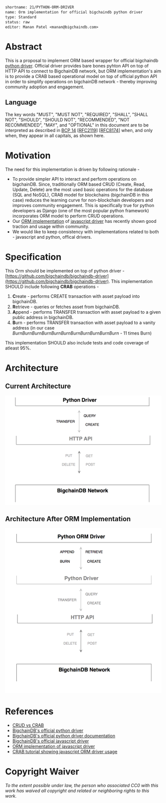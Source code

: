 ```
shortname: 21/PYTHON-ORM-DRIVER
name: Orm implementation for official bigchaindb python driver
type: Standard
status: raw
editor: Manan Patel <manan@bigchaindb.com>
```

# Abstract

This is a proposal to implement ORM based wrapper for official bigchaindb [python driver](https://github.com/bigchaindb/bigchaindb-driver). Official driver provides bare bones pyhton API on top of HTTP API to connect to BigchainDB network, but ORM implementation's aim is to provide a CRAB based operational model on top of official python API in order to simplify operations on bigchainDB network - thereby improving community adoption and engagement.  

## Language

The key words "MUST", "MUST NOT", "REQUIRED", "SHALL", "SHALL NOT", "SHOULD", "SHOULD NOT", "RECOMMENDED", "NOT RECOMMENDED", "MAY", and "OPTIONAL" in this document are to be interpreted as described in [BCP 14](https://tools.ietf.org/html/bcp14) \[[RFC2119](https://tools.ietf.org/html/rfc2119)\] \[[RFC8174](https://tools.ietf.org/html/rfc8174)\] when, and only when, they appear in all capitals, as shown here.

# Motivation

The need for this implementation is driven by following rationale -

* To provide simpler API to interact and perform operations on bigchainDB. Since, traditionally ORM based CRUD (Create, Read, Update, Delete) are the most used basic operations for the database (SQL and NoSQL), CRAB model for blockchains (bigchainDB in this case) reduces the learning curve for non-blockchain developers and improves community engagement. This is specifically true for python developers as Django (one of the most popular python framework) incorporates ORM model to perform CRUD operations.
* Our [ORM implementation](https://github.com/bigchaindb/js-driver-orm) of [javascript driver](https://github.com/bigchaindb/js-bigchaindb-driver) has recently shown good traction and usage within community.
* We would like to keep consistency with implementations related to both - javascript and python, offical drivers.  

# Specification

This Orm should be implemented on top of python driver - [https://github.com/bigchaindb/bigchaindb-driver](https://github.com/bigchaindb/bigchaindb-driver).
This implementation SHOULD include following **CRAB** operations -

1. **C**reate - performs CREATE transaction with asset payload into bigchainDB.
2. **R**etrieve - queries or fetches asset from bigchainDB.
3. **A**ppend - performs TRANSFER transaction with asset payload to a given public address in bigchainDB.
4. **B**urn - performs TRANSFER transaction with asset payload to a vanity address (in our case *BurnBurnBurnBurnBurnBurnBurnBurnBurnBurnBurn* - 11 times Burn) 

This implementation SHOULD also include tests and code coverage of atleast 95%.


# Architecture


## Current Architecture

![Image of Current Python driver implementation](./images/before-orm-implementation.png)

## Architecture After ORM Implementation

![Image of ORM Python driver implementation](./images/after-orm-implementation.png)

# References

* [CRUD vs CRAB](https://blog.bigchaindb.com/crab-create-retrieve-append-burn-b9f6d111f460)
* [BigchainDB's official python driver](https://github.com/bigchaindb/bigchaindb-driver)
* [BigchainDB's official python driver documentation](https://docs.bigchaindb.com/projects/py-driver/en/latest/index.html)
* [BigchainDB's official javascript driver](https://github.com/bigchaindb/js-bigchaindb-driver)
* [ORM implementation of javascript driver](https://github.com/bigchaindb/js-driver-orm)
* [CRAB tutorial showing javascript ORM driver usage](https://github.com/bigchaindb/tutorial-crab)

# Copyright Waiver

_To the extent possible under law, the person who associated CC0 with this work has waived all copyright and related or neighboring rights to this work._